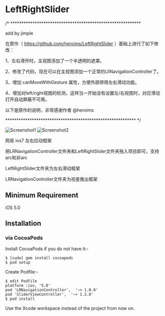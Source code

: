 LeftRightSlider
===============

/* ***********************************************************

add by jimple

在原作（  https://github.com/heroims/LeftRightSlider  ）基础上进行了如下修改：

1、左右滑开时，主视图添加了一个半透明的遮罩。

2、修改了代码，现在可以在主视图添加一个正常的UINavigationController了。

3、增加 canMoveWithGesture 属性，方便外部停用左右滑动功能。

4、增加对left/right视图的检测，这样当一开始没有设置左/右视图时，对应滑动打开自动屏蔽不可用。


以下是原作的说明，非常感谢作者 @heroims 

*********************************************************** */







![Screenshot1](http://i.imgur.com/N6q2Uk8.gif "Screenshot1") 
![Screenshot2](http://i.imgur.com/98Gwauw.gif "Screenshot2")


网易 ios7 左右拉动框架

把LRNavigationController文件夹和LeftRightSlider文件夹拖入项目即可，支持arc和非arc

LeftRightSlider文件夹为左右滑动框架

LRNavigationController文件夹为视差推出框架

## Minimum Requirement
iOS 5.0

## Installation

### via CocoaPods
Install CocoaPods if you do not have it:-
````
$ [sudo] gem install cocoapods
$ pod setup
````
Create Podfile:-
````
$ edit Podfile
platform :ios, '5.0'
pod 'LRNavigationController',  '~> 1.0.0'
pod 'SliderViewController',  '~> 1.2.0'
$ pod install
````
Use the Xcode workspace instead of the project from now on.

